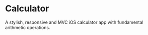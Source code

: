 # Calculator
A stylish, responsive and MVC iOS calculator app with fundamental arithmetic operations.
